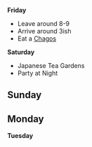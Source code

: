 **Friday**
- Leave around 8-9
- Arrive around 3ish
- Eat a [Chagos](https://www.google.com/maps/place/Chagos/@29.5478284,-98.4100857,3a,75y,90t/data=!3m8!1e2!3m6!1sAF1QipOYOUspsnZcXYMZjAFdjH2ZFr9KuExtjihIRVn9!2e10!3e12!6shttps:%2F%2Flh5.googleusercontent.com%2Fp%2FAF1QipOYOUspsnZcXYMZjAFdjH2ZFr9KuExtjihIRVn9%3Dw86-h86-k-no!7i1000!8i1000!4m11!1m2!2m1!1srestaurants!3m7!1s0x865c8b684f35092d:0xf36de2846dda46d1!8m2!3d29.5479466!4d-98.4101948!10e5!15sCgtyZXN0YXVyYW50c1oNIgtyZXN0YXVyYW50c5IBEm1leGljYW5fcmVzdGF1cmFudOABAA!16s%2Fg%2F12qg0b2fw?entry=ttu)

**Saturday**
- Japanese Tea Gardens
- Party at Night

**Sunday**
- 

**Monday**
- 

**Tuesday**


